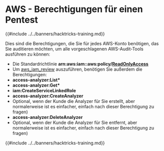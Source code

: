 # AWS - Berechtigungen für einen Pentest

{{#include ../../banners/hacktricks-training.md}}

Dies sind die Berechtigungen, die Sie für jedes AWS-Konto benötigen, das Sie auditieren möchten, um alle vorgeschlagenen AWS-Audit-Tools ausführen zu können:

- Die Standardrichtlinie **arn:aws:iam::aws:policy/**[**ReadOnlyAccess**](https://us-east-1.console.aws.amazon.com/iam/home#/policies/arn:aws:iam::aws:policy/ReadOnlyAccess)
- Um [aws_iam_review](https://github.com/carlospolop/aws_iam_review) auszuführen, benötigen Sie außerdem die Berechtigungen:
- **access-analyzer:List\***
- **access-analyzer:Get\***
- **iam:CreateServiceLinkedRole**
- **access-analyzer:CreateAnalyzer**
- Optional, wenn der Kunde die Analyzer für Sie erstellt, aber normalerweise ist es einfacher, einfach nach dieser Berechtigung zu fragen)
- **access-analyzer:DeleteAnalyzer**
- Optional, wenn der Kunde die Analyzer für Sie entfernt, aber normalerweise ist es einfacher, einfach nach dieser Berechtigung zu fragen)

{{#include ../../banners/hacktricks-training.md}}
